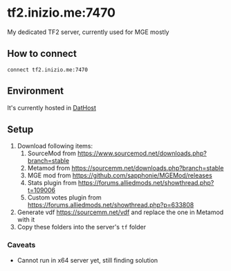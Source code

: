 # tf2.inizio.me:7470

My dedicated TF2 server, currently used for MGE mostly

## How to connect

```
connect tf2.inizio.me:7470
```

## Environment

It's currently hosted in [DatHost](https://dathost.net/)

## Setup

1. Download following items:
    1. SourceMod from https://www.sourcemod.net/downloads.php?branch=stable
    2. Metamod from https://sourcemm.net/downloads.php?branch=stable
    3. MGE mod from https://github.com/sapphonie/MGEMod/releases
    4. Stats plugin from https://forums.alliedmods.net/showthread.php?t=109006
    5. Custom votes plugin from https://forums.alliedmods.net/showthread.php?p=633808
2. Generate vdf https://sourcemm.net/vdf and replace the one in Metamod with it
3. Copy these folders into the server's `tf` folder

### Caveats

- Cannot run in x64 server yet, still finding solution
